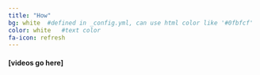 ```yaml
---
title: "How"
bg: white  #defined in _config.yml, can use html color like '#0fbfcf'
color: white   #text color
fa-icon: refresh
---
```


#### [videos go here]